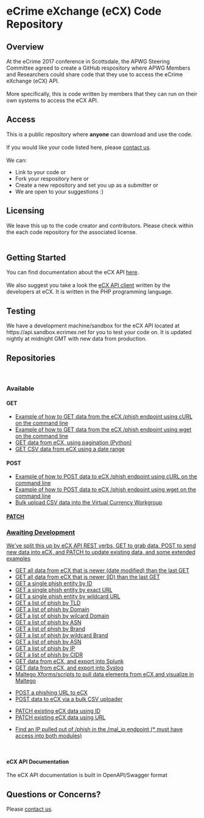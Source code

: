 # eCrime eXchange (eCX) Code Repository

<h2>Overview</h2>
At the eCrime 2017 conference in Scottsdale, the APWG Steering Committee agreed to create a GitHub respository where APWG Members and Researchers could share code that they use to access the eCrime eXchange (eCX) API.<br>
<br>
More specifically, this is code written by members that they can run on their own systems to access the eCX API.<br> 
<h2>Access</h2>
This is a public repository where <b>anyone</b> can download and use the code. <br>
<br>
If you would like your code listed here, please <a href="mailto:support@ecrimex.net">contact us</a>.<br>
<br>
We can:
<ul>
<li>Link to your code or</li> 
<li>Fork your respository here or</li>
<li>Create a new repository and set you up as a submitter or</li>
<li>We are open to your suggestions :)</li>
</ul>
<h2>Licensing</h2>
We leave this up to the code creator and contributors. Please check within the each code repository for the associated license. 
<br>
<br>
<h2>Getting Started</h2>
You can find documentation about the eCX API <a href="https://www.ecrimex.net/api">here</a>.<br>
<br>
We also suggest you take a look the <a href="https://github.com/APWG/ecx-api-client">eCX API client</a> written by the developers at eCX. It is written in the PHP programming language.<br>
<h2>Testing</h2>
We have a development machine/sandbox for the eCX API located at https://api.sandbox.ecrimex.net for you to test your code on.  It is updated nightly at midnight GMT with new data from production. 
<br>

<h2>Repositories</h2>
<br>
<h3>Available</h3>
<h4>GET</h4>
<ul>
<li><a href="https://github.com/APWG/get-cli-curl">Example of how to GET data from the eCX /phish endpoint using cURL on the command line</a></li>
<li><a href="https://github.com/APWG/get-cli-wget">Example of how to GET data from the eCX /phish endpoint using wget on the command line</a></li>
<li><a href="https://github.com/APWG/ecx-api-pagination-python">GET data from eCX, using pagination (Python)</a></li>
<li><a href="https://github.com/APWG/csv-export-with-date-range">GET CSV data from eCX using a date range</a></li>

</ul>
<h4>POST</h4>
<ul>
<li><a href="https://github.com/APWG/post-cli-curl">Example of how to POST data to eCX /phish endpoint using cURL on the command line</a></li>
<li><a href="https://github.com/APWG/post-cli-wget">Example of how to POST data to eCX /phish endpoint using wget on the command line</a></li>
<li><a href="https://github.com/APWG/crypto-bulk-import-csv-from-command-line">Bulk upload CSV data into the Virtual Currency Workgroup</li>
</ul>
<h4>PATCH</h4>
<ul>

</ul>
<h3>Awaiting Development</h3>
<p>We've split this up by eCX API REST verbs, GET to grab data, POST to send new data into eCX, and PATCH to update existing data, and some extended examples</p>
<ul>

<li><a href="https://github.com/APWG/ecx/#">GET all data from eCX that is newer (date modified) than the last GET</a></li>
<li><a href="https://github.com/APWG/ecx/#">GET all data from eCX that is newer (ID) than the last GET</a></li>
<li><a href="https://github.com/APWG/ecx/#">GET a single phish entity by ID</a></li>
<li><a href="https://github.com/APWG/ecx/#">GET a single phish entity by exact URL</a></li>
<li><a href="https://github.com/APWG/ecx/#">GET a single phish entity by wildcard URL</a></li>
<li><a href="https://github.com/APWG/ecx/#">GET a list of phish by TLD</a></li>
<li><a href="https://github.com/APWG/ecx/#">GET a list of phish by Domain</a></li>
<li><a href="https://github.com/APWG/ecx/#">GET a list of phish by wilcard Domain</a></li>
<li><a href="https://github.com/APWG/ecx/#">GET a list of phish by ASN</a></li>
<li><a href="https://github.com/APWG/ecx/#">GET a list of phish by Brand</a></li>
<li><a href="https://github.com/APWG/ecx/#">GET a list of phish by wildcard Brand</a></li>
<li><a href="https://github.com/APWG/ecx/#">GET a list of phish by ASN</a></li>
<li><a href="https://github.com/APWG/ecx/#">GET a list of phish by IP</a></li>
<li><a href="https://github.com/APWG/ecx/#">GET a list of phish by CIDR</a></li>
<li><a href="https://github.com/APWG/ecx/#">GET data from eCX, and export into Splunk</a></li>
<li><a href="https://github.com/APWG/ecx/#">GET data from eCX, and export into Syslog</a></li>
<li><a href="https://github.com/APWG/ecx/#">Maltego Xforms/scripts to pull data elements from eCX and visualize in Maltego</a></li>
</ul>
<ul>
<li><a href="https://github.com/APWG/ecx/#">POST a phishing URL to eCX</a></li>
<li><a href="https://github.com/APWG/ecx/#">POST data to eCX via a bulk CSV uploader</a></li>
</ul>
<ul>
<li><a href="https://github.com/APWG/ecx/#">PATCH existing eCX data using ID</a></li>
<li><a href="https://github.com/APWG/ecx/#">PATCH existing eCX data using URL</a></li>
</ul>
<ul>
<li><a href="https://github.com/APWG/ecx/#">Find an IP pulled out of /phish in the /mal_ip endpoint (* must have access into both modules)</a></li>
</ul>
<br>
<h4>eCX API Documentation</h4>
The eCX API documentation is built in OpenAPI/Swagger format

<br>
<h2>Questions or Concerns?</h2>
Please <a href="mailto:support@ecrimex.net">contact us</a>.

